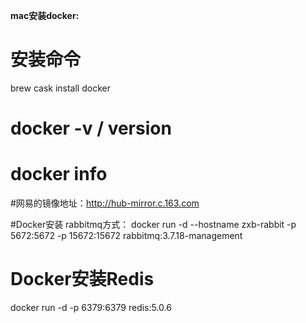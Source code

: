 **mac安装docker:**
# 安装命令
brew cask install docker

# docker -v / version
# docker info

#网易的镜像地址：http://hub-mirror.c.163.com

#Docker安装 rabbitmq方式：
docker run -d --hostname zxb-rabbit -p 5672:5672 -p 15672:15672 rabbitmq:3.7.18-management

# Docker安装Redis
docker run -d -p 6379:6379 redis:5.0.6